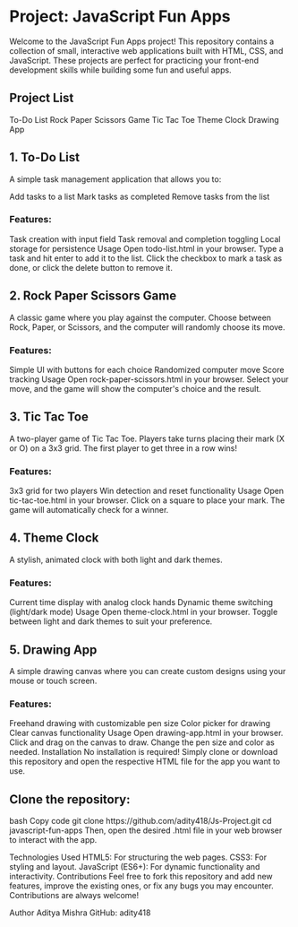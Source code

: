 <h1>Project: JavaScript Fun Apps</h1>

Welcome to the JavaScript Fun Apps project! This repository contains a collection of small, interactive web applications built with HTML, CSS, and JavaScript. These projects are perfect for practicing your front-end development skills while building some fun and useful apps.

<h2>Project List</h2>
To-Do List
Rock Paper Scissors Game
Tic Tac Toe
Theme Clock
Drawing App


<h2>1. To-Do List</h2>
A simple task management application that allows you to:

Add tasks to a list
Mark tasks as completed
Remove tasks from the list
<h3>Features:</h3>

Task creation with input field
Task removal and completion toggling
Local storage for persistence
Usage
Open todo-list.html in your browser.
Type a task and hit enter to add it to the list.
Click the checkbox to mark a task as done, or click the delete button to remove it.

<h2>2. Rock Paper Scissors Game</h2>

A classic game where you play against the computer. Choose between Rock, Paper, or Scissors, and the computer will randomly choose its move.


<h3>Features:</h3>

Simple UI with buttons for each choice
Randomized computer move
Score tracking
Usage
Open rock-paper-scissors.html in your browser.
Select your move, and the game will show the computer's choice and the result.

 <h2>3. Tic Tac Toe</h2>

A two-player game of Tic Tac Toe. Players take turns placing their mark (X or O) on a 3x3 grid. The first player to get three in a row wins!


<h3>Features:</h3>

3x3 grid for two players
Win detection and reset functionality
Usage
Open tic-tac-toe.html in your browser.
Click on a square to place your mark. The game will automatically check for a winner.

<h2>4. Theme Clock</h2>
A stylish, animated clock with both light and dark themes.


<h3>Features:</h3>

Current time display with analog clock hands
Dynamic theme switching (light/dark mode)
Usage
Open theme-clock.html in your browser.
Toggle between light and dark themes to suit your preference.

<h2>5. Drawing App</h2>
A simple drawing canvas where you can create custom designs using your mouse or touch screen.


<h3>Features:</h3>

Freehand drawing with customizable pen size
Color picker for drawing
Clear canvas functionality
Usage
Open drawing-app.html in your browser.
Click and drag on the canvas to draw.
Change the pen size and color as needed.
Installation
No installation is required! Simply clone or download this repository and open the respective HTML file for the app you want to use.

<h2>Clone the repository:</h2>
bash
Copy code
git clone https://github.com/adity418/Js-Project.git
cd javascript-fun-apps
Then, open the desired .html file in your web browser to interact with the app.

Technologies Used
HTML5: For structuring the web pages.
CSS3: For styling and layout.
JavaScript (ES6+): For dynamic functionality and interactivity.
Contributions
Feel free to fork this repository and add new features, improve the existing ones, or fix any bugs you may encounter. Contributions are always welcome!


Author
Aditya Mishra
GitHub: adity418


